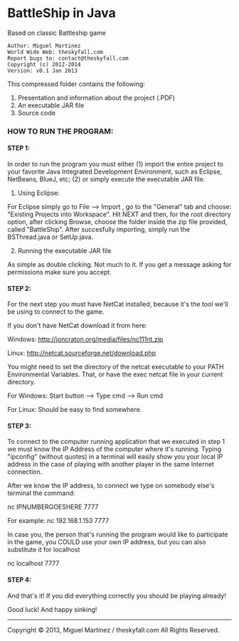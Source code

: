# BattleShip in Java
Based on classic Battleship game


```
Author: Miguel Martinez
World Wide Web: theskyfall.com
Report bugs to: contact@theskyfall.com
Copyright (c) 2012-2014
Version: v0.1 Jan 2013
```


This compressed folder contains the following:

1. Presentation and information about the project (.PDF)
2. An executable JAR file
3. Source code


### HOW TO RUN THE PROGRAM:

#### STEP 1:

In order to run the program you must either (1) import the entire project to your favorite Java Integrated Development Environment, such as Eclipse, NetBeans, BlueJ, etc; (2) or simply execute the executable JAR file. 

1) Using Eclipse:

For Eclipse simply go to File --> Import , go to the "General" tab and choose: "Existing Projects into Workspace". Hit NEXT and then, for the root directory option, after clicking Browse, choose the folder inside the zip file provided, called "BattleShip". After succesfully importing, simply run the BSThread.java or SetUp.java.

2) Running the executable JAR file

As simple as double clicking. Not much to it. If you get a message asking for permissions make sure you accept.

#### STEP 2:

For the next step you must have NetCat installed, because it's the tool we'll be using to connect to the game. 

If you don't have NetCat download it from here:

Windows: http://joncraton.org/media/files/nc111nt.zip

Linux: http://netcat.sourceforge.net/download.php

You might need to set the directory of the netcat executable to your PATH Environmental Variables. That, or have the exec netcat file in your current directory.

For Windows: Start button --> Type cmd --> Run cmd

For Linux: Should be easy to find somewhere.

#### STEP 3:

To connect to the computer running application that we executed in step 1 we must know the IP Address of the computer where it's running. Typing "ipconfig" (without 
quotes) in a terminal will easily show you your local IP address in the case of playing with another player in the same Internet connection.

After we know the IP address, to connect we type on somebody else's terminal the command:

nc IPNUMBERGOESHERE 7777

For example: nc 192.168.1.153 7777

In case you, the person that's running the program would like to participate in the game, you COULD use your own IP address, but you can also substitute it for localhost

nc localhost 7777

#### STEP 4:

And that's it! If you did everything correctly you should be playing already!

Good luck! And happy sinking!


-------
Copyright © 2013, Miguel Martinez / theskyfall.com
All Rights Reserved.
